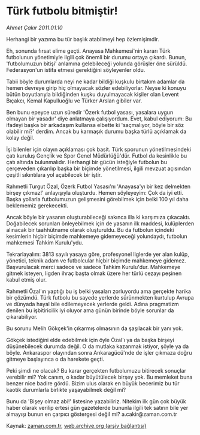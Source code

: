 # Türk futbolu bitmiştir!

*Ahmet Çakır 2011.01.10*

<td class="columnist-detail">
<p>Herhangi bir yazıma bu tür başlık atabilmeyi hep özlemişimdir.</p>
<p>
<div id="haberMetinDiv">
<p>Eh, sonunda fırsat elime geçti. Anayasa Mahkemesi'nin kararı Türk futbolunun yönetimiyle ilgili çok önemli bir durumu ortaya çıkardı. Bunun, 'futbolumuzun bitişi' anlamına gelebileceği yolunda görüşler öne sürüldü. Federasyon'un istifa etmesi gerektiğini söyleyenler oldu.
<p>Tabii böyle durumlarda neyi ne kadar bildiği kuşkulu birtakım adamlar da hemen devreye girip hiç olmayacak sözler edebiliyorlar. Neyse ki konuyu bütün boyutlarıyla bildiğinden kuşku duyulmayacak kişiler olan Levent Bıçakcı, Kemal Kapulluoğlu ve Türker Arslan gibiler var.
<p>Ben bunu epeyce uzun süredir 'Özerk futbol yasası, yasalara uygun olmayan bir yasadır' diye anlatmaya çalışıyordum. Evet, kabul ediyorum: Bu ifadeyi başka bir arkadaşım kullansa elbette ki 'saçmalıyor, böyle bir söz olabilir mi?' derdim. Ancak bu karmaşık durumu başka türlü açıklamak da kolay değil.
<p>İşi bilenler için olayın açıklaması çok basit. Türk sporunun yönetilmesindeki çatı kuruluş Gençlik ve Spor Genel Müdürlüğü'dür. Futbol da kesinlikle bu çatı altında bulunmalıdır. Herhangi bir gücün isteğiyle futbolun bu çerçeveden çıkarılıp başka bir biçimde yönetilmesi, ilgili mevzuat açısından çeşitli sıkıntılara yol açabilecek bir iştir.
<p>Rahmetli Turgut Özal, Özerk Futbol Yasası'nı 'Anayasa'yı bir kez delmekten birşey çıkmaz!' anlayışıyla oluşturdu. Hemen söyleyeyim: Çok da iyi etti. Başka yollarla futbolumuzun gelişmesini görebilmek için belki 100 yıl daha beklememiz gerekecekti.
<p>Ancak böyle bir yasanın oluşturabileceği sakınca illa ki karşımıza çıkacaktı. Doğabilecek sorunları önleyebilmek için de yasanın ilk maddesi, kulüplerden alınacak bir taahhütname olarak oluşturuldu. Bu da futbolun içindeki kesimlerin hiçbir biçimde mahkemeye gidemeyeceği yolundaydı, futbolun mahkemesi Tahkim Kurulu'ydu.
<p>Tekrarlayalım: 3813 sayılı yasaya göre, profesyonel liglerde yer alan kulüp, yönetici, teknik adam ve futbolcular hiçbir biçimde mahkemeye gidemez. Başvurulacak merci sadece ve sadece Tahkim Kurulu'dur. Mahkemeye gitmek isteyen, ligden ihraç başta olmak üzere her türlü cezayı peşinen kabul etmiş olur.
<p>Rahmetli Özal'ın yaptığı bu iş belki yasaları zorluyordu ama gerçekte harika bir çözümdü. Türk futbolu bu sayede yerlerde sürünmekten kurtulup Avrupa ve dünyada hayal bile edilemeyecek yerlerde geldi. Adına pragmatizm denilen bu işbitiricilik iyi oluyor ama günün birinde böyle sorunlar da çıkarabiliyor.
<p>Bu sorunu Melih Gökçek'in çıkarmış olmasının da şaşılacak bir yanı yok.
<p>Gökçek istediğini elde edebilmek için öyle Özal'ı ya da başka birşeyi düşünebilecek durumda değil. O da mutlaka kazanmak istiyor, şöyle ya da böyle. Ankaraspor olayından sonra Ankaragücü'nde de işler çıkmaza doğru gitmeye başlayınca o da harekete geçti.
<p>Peki şimdi ne olacak? Bu karar gerçekten futbolumuzu bitirecek sonuçlar verebilir mi? Yok canım, o kadar büyütülecek birşey yok. Bu memleket buna benzer nice badire gördü. Bizim ulus olarak en büyük becerimiz bu tür kaotik durumlarla birlikte yaşayabilmek değil mi?
<p>Bunu da 'Bişey olmaz abi!' listesine yazabiliriz. Nitekim ilk gün çok büyük haber olarak verilip ertesi gün gazetelerde bununla ilgili tek satırın bile yer almayışı bunun en çarpıcı göstergesi değil mi? a.cakir@za­man.com.tr </p></p></p></p></p></p></p></p></p></p></p></p></div>
</p>
<a href="http://web.archive.org/web/20110112203953/mailto:a.cakir@zaman.com.tr">
</a></td>

Kaynak: [zaman.com.tr](http://zaman.com.tr/yazar.do?yazino=1076631), [web.archive.org (arşiv bağlantısı)](http://web.archive.org/web/20110112203953/http://www.zaman.com.tr:80/yazar.do?yazino=1076631)
